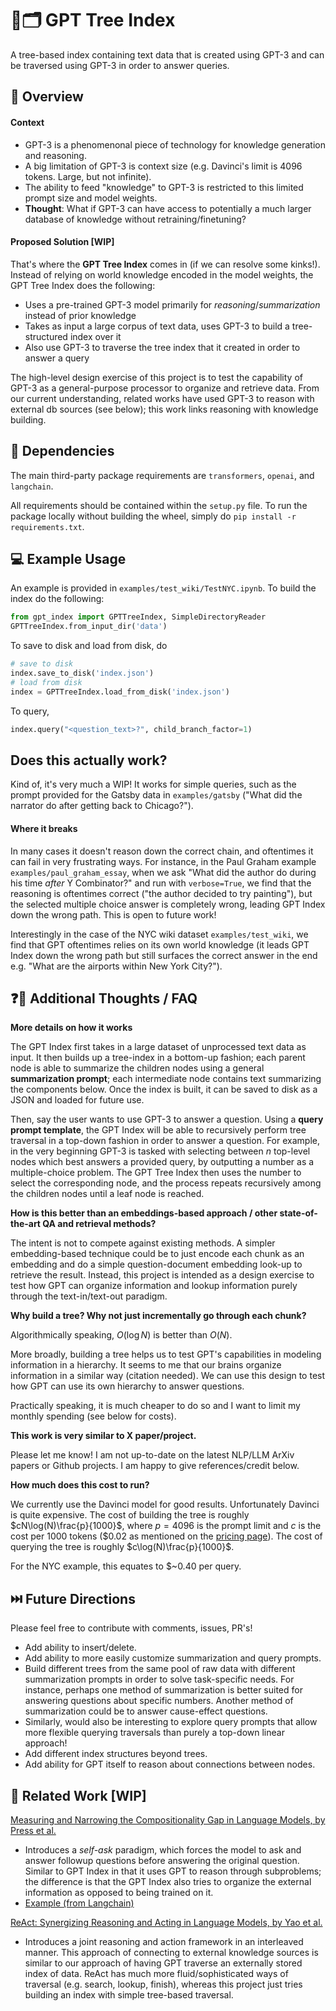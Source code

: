 # 🌲🗂️ ️GPT Tree Index

A tree-based index containing text data that is created using GPT-3 and can be traversed using GPT-3 in order to answer queries.

## 🚀 Overview

#### Context
- GPT-3 is a phenomenonal piece of technology for knowledge generation and reasoning.
- A big limitation of GPT-3 is context size (e.g. Davinci's limit is 4096 tokens. Large, but not infinite).
- The ability to feed "knowledge" to GPT-3 is restricted to this limited prompt size and model weights.
- **Thought**: What if GPT-3 can have access to potentially a much larger database of knowledge without retraining/finetuning? 

#### Proposed Solution [WIP]
That's where the **GPT Tree Index** comes in (if we can resolve some kinks!). Instead of relying on world knowledge encoded in the model weights, the GPT Tree Index does the following:
- Uses a pre-trained GPT-3 model primarily for *reasoning*/*summarization* instead of prior knowledge
- Takes as input a large corpus of text data, uses GPT-3 to build a tree-structured index over it
- Also use GPT-3 to traverse the tree index that it created in order to answer a query

The high-level design exercise of this project is to test the capability of GPT-3 as a general-purpose processor to organize and retrieve data. From our current understanding, related works have used GPT-3 to reason with external db sources (see below); this work links reasoning with knowledge building.

## 🔧 Dependencies

The main third-party package requirements are `transformers`, `openai`, and `langchain`.

All requirements should be contained within the `setup.py` file. To run the package locally without building the wheel, simply do `pip install -r requirements.txt`. 

## 💻 Example Usage

An example is provided in `examples/test_wiki/TestNYC.ipynb`. To build the index do the following:
```python
from gpt_index import GPTTreeIndex, SimpleDirectoryReader
GPTTreeIndex.from_input_dir('data')
```

To save to disk and load from disk, do
```python
# save to disk
index.save_to_disk('index.json')
# load from disk
index = GPTTreeIndex.load_from_disk('index.json')
```

To query,
```python
index.query("<question_text>?", child_branch_factor=1)
```

## Does this actually work?

Kind of, it's very much a WIP! It works for simple queries, such as the prompt provided for the Gatsby data in `examples/gatsby` ("What did the narrator do after getting back to Chicago?"). 

#### Where it breaks
In many cases it doesn't reason down the correct chain, and oftentimes it can fail in very frustrating ways. For instance, in the Paul Graham example `examples/paul_graham_essay`, when we ask "What did the author do during his time *after* Y Combinator?" and run with `verbose=True`, we find that the reasoning is oftentimes correct ("the author decided to try painting"), but the selected multiple choice answer is completely wrong, leading GPT Index down the wrong path. This is open to future work! 

Interestingly in the case of the NYC wiki dataset `examples/test_wiki`, we find that GPT oftentimes relies on its own world knowledge (it leads GPT Index down the wrong path but still surfaces the correct answer in the end e.g. "What are the airports within New York City?").


## ❓🧠 Additional Thoughts / FAQ

**More details on how it works**

The GPT Index first takes in a large dataset of unprocessed text data as input. It then builds up a tree-index in a bottom-up fashion; each parent node is able to summarize the children nodes using a general **summarization prompt**; each intermediate node contains text summarizing the components below. Once the index is built, it can be saved to disk as a JSON and loaded for future use. 

Then, say the user wants to use GPT-3 to answer a question. Using a **query prompt template**, the GPT Index will be able to recursively perform tree traversal in a top-down fashion in order to answer a question. For example, in the very beginning GPT-3 is tasked with selecting between *n* top-level nodes which best answers a provided query, by outputting a number as a multiple-choice problem. The GPT Tree Index then uses the number to select the corresponding node, and the process repeats recursively among the children nodes until a leaf node is reached.


**How is this better than an embeddings-based approach / other state-of-the-art QA and retrieval methods?**

The intent is not to compete against existing methods. A simpler embedding-based technique could be to just encode each chunk as an embedding and do a simple question-document embedding look-up to retrieve the result. Instead, this project is intended as a design exercise to test how GPT can organize information and lookup information purely through the text-in/text-out paradigm.

**Why build a tree? Why not just incrementally go through each chunk?**

Algorithmically speaking, $O(\log N)$ is better than $O(N)$.

More broadly, building a tree helps us to test GPT's capabilities in modeling information in a hierarchy. It seems to me that our brains organize information in a similar way (citation needed). We can use this design to test how GPT can use its own hierarchy to answer questions.

Practically speaking, it is much cheaper to do so and I want to limit my monthly spending (see below for costs).

**This work is very similar to X paper/project.**

Please let me know! I am not up-to-date on the latest NLP/LLM ArXiv papers or Github projects. I am happy to give references/credit below.

**How much does this cost to run?**

We currently use the Davinci model for good results. Unfortunately Davinci is quite expensive. The cost of building the tree is roughly 
$cN\log(N)\frac{p}{1000}$, where $p=4096$ is the prompt limit and $c$ is the cost per 1000 tokens ($0.02 as mentioned on the [pricing page](https://openai.com/api/pricing/)). The cost of querying the tree is roughly 
$c\log(N)\frac{p}{1000}$.

For the NYC example, this equates to \$~0.40 per query.

## ⏭️ Future Directions
Please feel free to contribute with comments, issues, PR's! 
- Add ability to insert/delete.
- Add ability to more easily customize summarization and query prompts.
- Build different trees from the same pool of raw data with different summarization prompts in order to solve task-specific needs. For instance, perhaps one method of summarization is better suited for answering questions about specific numbers. Another method of summarization could be to answer cause-effect questions.
- Similarly, would also be interesting to explore query prompts that allow more flexible querying traversals than purely a top-down linear approach!
- Add different index structures beyond trees.
- Add ability for GPT itself to reason about connections between nodes.


## 🔬 Related Work [WIP]

[Measuring and Narrowing the Compositionality Gap in Language Models, by Press et al.](https://arxiv.org/abs/2210.03350)
- Introduces a *self-ask* paradigm, which forces the model to ask and answer followup questions before answering the original question. Similar to GPT Index in that it uses GPT to reason through subproblems; the difference is that the GPT Index also tries to organize the external information as opposed to being trained on it.
- [Example (from Langchain)](https://github.com/hwchase17/langchain/blob/master/examples/self_ask_with_search.ipynb)


[ReAct: Synergizing Reasoning and Acting in Language Models, by Yao et al.](https://arxiv.org/abs/2210.03629)
- Introduces a joint reasoning and action framework in an interleaved manner. This approach of connecting to external knowledge sources is similar to our approach of having GPT traverse an externally stored index of data. ReAct has much more fluid/sophisticated ways of traversal (e.g. search, lookup, finish), whereas this project just tries building an index with simple tree-based traversal.

